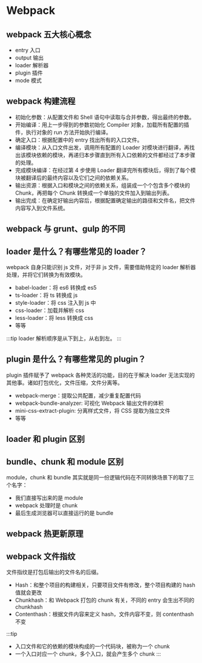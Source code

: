 # Webpack

## webpack 五大核心概念

- entry 入口
- output 输出
- loader 解析器
- plugin 插件
- mode 模式

## webpack 构建流程

- 初始化参数：从配置文件和 Shell 语句中读取与合并参数，得出最终的参数。
- 开始编译：用上一步得到的参数初始化 Compiler 对象，加载所有配置的插件，执行对象的 run 方法开始执行编译。
- 确定入口：根据配置中的 entry 找出所有的入口文件。
- 编译模块：从入口文件出发，调用所有配置的 Loader 对模块进行翻译，再找出该模块依赖的模块，再递归本步骤直到所有入口依赖的文件都经过了本步骤的处理。
- 完成模块编译：在经过第 4 步使用 Loader 翻译完所有模块后，得到了每个模块被翻译后的最终内容以及它们之间的依赖关系。
- 输出资源：根据入口和模块之间的依赖关系，组装成一个个包含多个模块的 Chunk，再把每个 Chunk 转换成一个单独的文件加入到输出列表。
- 输出完成：在确定好输出内容后，根据配置确定输出的路径和文件名，把文件内容写入到文件系统。

## webpack 与 grunt、gulp 的不同

## loader 是什么？有哪些常见的 loader？

webpack 自身只能识别 js 文件，对于非 js 文件，需要借助特定的 loader 解析器处理，并将它们转换为有效模块。

- babel-loader：将 es6 转换成 es5
- ts-loader：将 ts 转换成 js
- style-loader：将 css 注入到 js 中
- css-loader：加载并解析 css
- less-loader：将 less 转换成 css
- 等等

:::tip
loader 解析顺序是从下到上，从右到左。
:::

## plugin 是什么？有哪些常见的 plugin？

plugin 插件赋予了 webpack 各种灵活的功能，目的在于解决 loader 无法实现的其他事。诸如打包优化，文件压缩，文件分离等。

- webpack-merge：提取公共配置，减少重复配置代码
- webpack-bundle-analyzer: 可视化 Webpack 输出文件的体积
- mini-css-extract-plugin: 分离样式文件，将 CSS 提取为独立文件
- 等等

## loader 和 plugin 区别

## bundle、chunk 和 module 区别

module，chunk 和 bundle 其实就是同一份逻辑代码在不同转换场景下的取了三个名字：

- 我们直接写出来的是 module
- webpack 处理时是 chunk
- 最后生成浏览器可以直接运行的是 bundle

## webpack 热更新原理

## webpack 文件指纹

文件指纹是打包后输出的文件名的后缀。

- Hash：和整个项目的构建相关，只要项目文件有修改，整个项目构建的 hash 值就会更改
- Chunkhash：和 Webpack 打包的 chunk 有关，不同的 entry 会生出不同的 chunkhash
- Contenthash：根据文件内容来定义 hash，文件内容不变，则 contenthash 不变

:::tip

- 入口文件和它的依赖的模块构成的一个代码块，被称为一个 chunk
- 一个入口对应一个 chunk，多个入口，就会产生多个 chunk
:::
